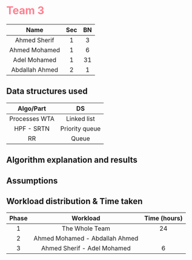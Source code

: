 # <font color='ff8090'>Team 3</font>

|      Name      | Sec | BN |
|:--------------:|:---:|:--:|
|  Ahmed Sherif  |  1  | 3  |
| Ahmed Mohamed  |  1  | 6  |
|  Adel Mohamed  |  1  | 31 |
| Abdallah Ahmed |  2  | 1  |

## Data structures used

|   Algo/Part   |       DS       |
|:-------------:|:--------------:|
| Processes WTA |  Linked list   |
|  HPF - SRTN   | Priority queue |
|      RR       |     Queue      |

## Algorithm explanation and results

## Assumptions

## Workload distribution & Time taken

| Phase |            Workload            | Time (hours) |
|:-----:|:------------------------------:|:------------:|
|   1   |         The Whole Team         |      24      |
|   2   | Ahmed Mohamed - Abdallah Ahmed |              |
|   3   |  Ahmed Sherif - Adel Mohamed   |      6       |
